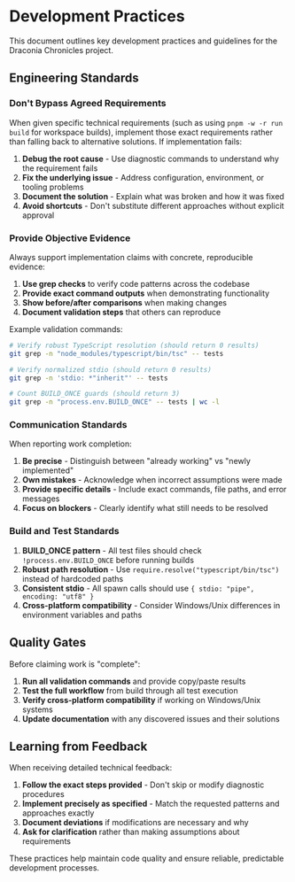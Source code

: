 <!-- markdownlint-disable -->

# Development Practices

This document outlines key development practices and guidelines for the Draconia Chronicles project.

## Engineering Standards

### Don't Bypass Agreed Requirements

When given specific technical requirements (such as using `pnpm -w -r run build` for workspace builds), implement those exact requirements rather than falling back to alternative solutions. If implementation fails:

1. **Debug the root cause** - Use diagnostic commands to understand why the requirement fails
2. **Fix the underlying issue** - Address configuration, environment, or tooling problems
3. **Document the solution** - Explain what was broken and how it was fixed
4. **Avoid shortcuts** - Don't substitute different approaches without explicit approval

### Provide Objective Evidence

Always support implementation claims with concrete, reproducible evidence:

1. **Use grep checks** to verify code patterns across the codebase
2. **Provide exact command outputs** when demonstrating functionality
3. **Show before/after comparisons** when making changes
4. **Document validation steps** that others can reproduce

Example validation commands:

```bash
# Verify robust TypeScript resolution (should return 0 results)
git grep -n "node_modules/typescript/bin/tsc" -- tests

# Verify normalized stdio (should return 0 results)
git grep -n 'stdio: *"inherit"' -- tests

# Count BUILD_ONCE guards (should return 3)
git grep -n "process.env.BUILD_ONCE" -- tests | wc -l
```

### Communication Standards

When reporting work completion:

1. **Be precise** - Distinguish between "already working" vs "newly implemented"
2. **Own mistakes** - Acknowledge when incorrect assumptions were made
3. **Provide specific details** - Include exact commands, file paths, and error messages
4. **Focus on blockers** - Clearly identify what still needs to be resolved

### Build and Test Standards

1. **BUILD_ONCE pattern** - All test files should check `!process.env.BUILD_ONCE` before running builds
2. **Robust path resolution** - Use `require.resolve("typescript/bin/tsc")` instead of hardcoded paths
3. **Consistent stdio** - All spawn calls should use `{ stdio: "pipe", encoding: "utf8" }`
4. **Cross-platform compatibility** - Consider Windows/Unix differences in environment variables and paths

## Quality Gates

Before claiming work is "complete":

1. **Run all validation commands** and provide copy/paste results
2. **Test the full workflow** from build through all test execution
3. **Verify cross-platform compatibility** if working on Windows/Unix systems
4. **Update documentation** with any discovered issues and their solutions

## Learning from Feedback

When receiving detailed technical feedback:

1. **Follow the exact steps provided** - Don't skip or modify diagnostic procedures
2. **Implement precisely as specified** - Match the requested patterns and approaches exactly
3. **Document deviations** if modifications are necessary and why
4. **Ask for clarification** rather than making assumptions about requirements

These practices help maintain code quality and ensure reliable, predictable development processes.
